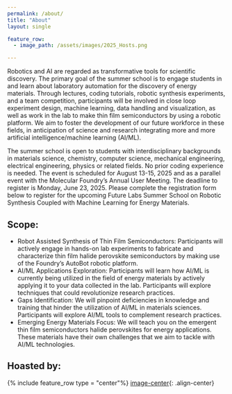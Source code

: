 ```yaml
---
permalink: /about/
title: "About"
layout: single

feature_row:
  - image_path: /assets/images/2025_Hosts.png

---
```


Robotics and AI are regarded as transformative tools for scientific discovery. The primary goal of the summer school is to engage students in and learn about laboratory automation for the discovery of energy materials. Through lectures, coding tutorials, robotic synthesis experiments, and a team competition, participants will be involved in close loop experiment design, machine learning, data handling and visualization, as well as work in the lab to make thin film semiconductors by using a robotic platform. We aim to foster the development of our future workforce in these fields, in anticipation of science and research integrating more and more artificial intelligence/machine learning (AI/ML).  

The summer school is open to students with interdisciplinary backgrounds in materials science, chemistry, computer science, mechanical engineering, electrical engineering, physics or related fields. No prior coding experience is needed. The event is scheduled for August 13-15, 2025 and as a parallel event with the Molecular Foundry’s Annual User Meeting. 
The deadline to register is Monday, June 23, 2025. Please complete the registration form below to register for the upcoming Future Labs Summer School on Robotic Synthesis Coupled with Machine Learning for Energy Materials.


## Scope:
- Robot Assisted Synthesis of Thin Film Semiconductors: Participants will actively engage in hands-on lab experiments to fabricate and characterize thin film halide perovskite semiconductors by making use of the Foundry’s AutoBot robotic platform.  
- AI/ML Applications Exploration: Participants will learn how AI/ML is currently being utilized in the field of energy materials by actively applying it to your data collected in the lab. Participants will explore techniques that could revolutionize research practices.
- Gaps Identification: We will pinpoint deficiencies in knowledge and training that hinder the utilization of AI/ML in materials sciences. Participants will explore AI/ML tools to complement research practices. 
- Emerging Energy Materials Focus: We will teach you on the emergent thin film semiconductors halide perovskites for energy applications. These materials have their own challenges that we aim to tackle with AI/ML technologies. 

## Hoasted by: 
{% include feature_row type = "center"%}
[image-center](assets/images/2025_Hosts.png){: .align-center}